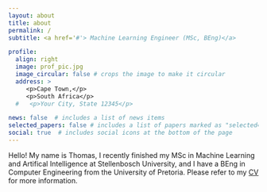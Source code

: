 ```yaml
---
layout: about
title: about
permalink: /
subtitle: <a href='#'> Machine Learning Engineer (MSc, BEng)</a>

profile:
  align: right
  image: prof_pic.jpg
  image_circular: false # crops the image to make it circular
  address: >
     <p>Cape Town,</p>
     <p>South Africa</p>
  #   <p>Your City, State 12345</p>

news: false  # includes a list of news items
selected_papers: false # includes a list of papers marked as "selected={true}"
social: true  # includes social icons at the bottom of the page
---
```


<!-- Write your biography here. Tell the world about yourself. Link to your favorite [subreddit](http://reddit.com). You can put a picture in, too. The code is already in, just name your picture `prof_pic.jpg` and put it in the `img/` folder.

Put your address / P.O. box / other info right below your picture. You can also disable any these elements by editing `profile` property of the YAML header of your `_pages/about.md`. Edit `_bibliography/papers.bib` and Jekyll will render your [publications page](/al-folio/publications/) automatically.

Link to your social media connections, too. This theme is set up to use [Font Awesome icons](http://fortawesome.github.io/Font-Awesome/) and [Academicons](https://jpswalsh.github.io/academicons/), like the ones below. Add your Facebook, Twitter, LinkedIn, Google Scholar, or just disable all of them. -->

Hello! My name is Thomas, I recently finished my MSc in Machine Learning and Artifical Intelligence at Stellenbosch University, and I have a BEng in Computer Engineering from the University of Pretoria. Please refer to my [CV](/cv/) for more information.

<!-- For my Master's thesis I looked at variational state space models for vision-based robot control. I wrote a short blog post about this [here](/blog/2022/masters/). -->
